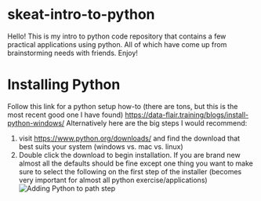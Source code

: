 # skeat-intro-to-python
Hello! This is my intro to python code repository that contains a few practical applications using python. All of which have come up from brainstorming needs with friends. Enjoy!



# Installing Python
Follow this link for a python setup how-to (there are tons, but this is the most recent good one I have found)
https://data-flair.training/blogs/install-python-windows/
Alternatively here are the big steps I would recommend:
1. visit https://www.python.org/downloads/ and find the download that best suits your system (windows vs. mac vs. linux)
2. Double click the download to begin installation. If you are brand new almost all the defaults should be fine except one thing you want to make sure to select the following on the first step of the installer (becomes very important for almost all python exercise/applications) ![Adding Python to path step ](/images/gpy-to-path.PNG)
